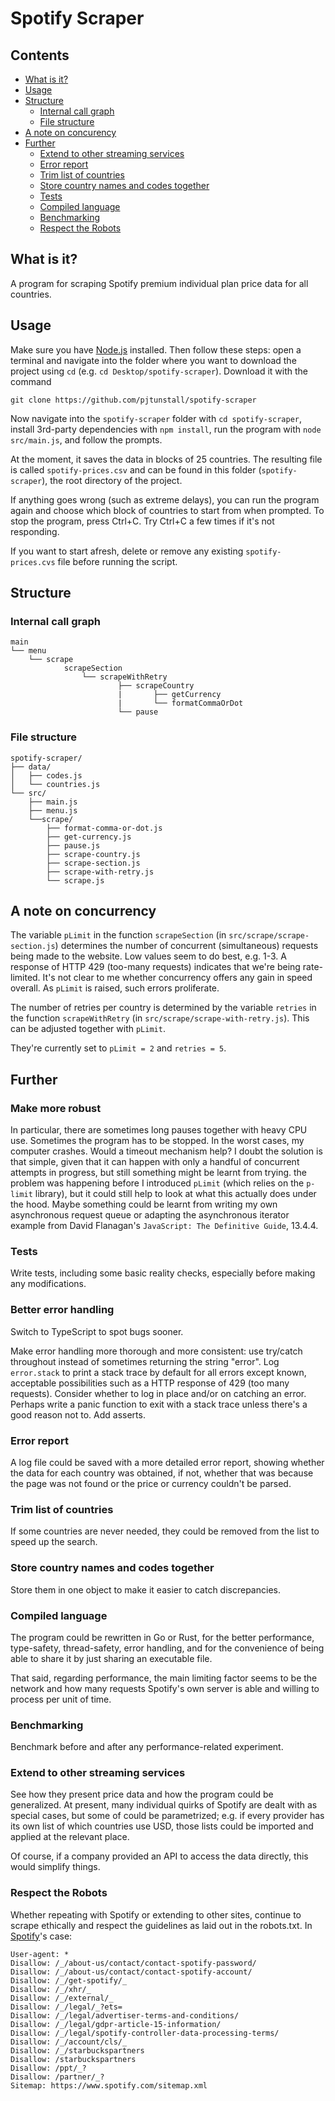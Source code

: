 # Spotify Scraper

## Contents

- [What is it?](#what-is-it?)
- [Usage](#usage)
- [Structure](#structure)
  - [Internal call graph](#internal-call-graph)
  - [File structure](#file-structure)
- [A note on concurency](#a-note-on-concurrency)
- [Further](#further)
  - [Extend to other streaming services](#extend-to-other-streaming-services)
  - [Error report](#error-report)
  - [Trim list of countries](#trim-list-of-countries)
  - [Store country names and codes together](#store-country-names-and-codes-together)
  - [Tests](#tests)
  - [Compiled language](#compiled-language)
  - [Benchmarking](#benchmarking)
  - [Respect the Robots](#respect-the-robots)

## What is it?

A program for scraping Spotify premium individual plan price data for all countries.

## Usage

Make sure you have [Node.js](https://nodejs.org/en/download) installed. Then follow these steps: open a terminal and navigate into the folder where you want to download the project using `cd` (e.g. `cd Desktop/spotify-scraper`). Download it with the command

```
git clone https://github.com/pjtunstall/spotify-scraper
```

Now navigate into the `spotify-scraper` folder with `cd spotify-scraper`, install 3rd-party dependencies with `npm install`, run the program with `node src/main.js`, and follow the prompts.

At the moment, it saves the data in blocks of 25 countries. The resulting file is called `spotify-prices.csv` and can be found in this folder (`spotify-scraper`), the root directory of the project.

If anything goes wrong (such as extreme delays), you can run the program again and choose which block of countries to start from when prompted. To stop the program, press Ctrl+C. Try Ctrl+C a few times if it's not responding.

If you want to start afresh, delete or remove any existing `spotify-prices.cvs` file before running the script.

## Structure

### Internal call graph

```
main
└── menu
    └── scrape
            scrapeSection
                └── scrapeWithRetry
                        ├── scrapeCountry
                        |       ├── getCurrency
                        |       └── formatCommaOrDot
                        └── pause
```

### File structure

```
spotify-scraper/
├── data/
│   ├── codes.js
│   └── countries.js
└── src/
    ├── main.js
    ├── menu.js
    └──scrape/
        ├── format-comma-or-dot.js
        ├── get-currency.js
        ├── pause.js
        ├── scrape-country.js
        ├── scrape-section.js
        ├── scrape-with-retry.js
        └── scrape.js
```

## A note on concurrency

The variable `pLimit` in the function `scrapeSection` (in `src/scrape/scrape-section.js`) determines the number of concurrent (simultaneous) requests being made to the website. Low values seem to do best, e.g. 1-3. A response of HTTP 429 (too-many requests) indicates that we're being rate-limited. It's not clear to me whether concurrency offers any gain in speed overall. As `pLimit` is raised, such errors proliferate.

The number of retries per country is determined by the variable `retries` in the function `scrapeWithRetry` (in `src/scrape/scrape-with-retry.js`). This can be adjusted together with `pLimit`.

They're currently set to `pLimit = 2` and `retries = 5`.

## Further

### Make more robust

In particular, there are sometimes long pauses together with heavy CPU use. Sometimes the program has to be stopped. In the worst cases, my computer crashes. Would a timeout mechanism help? I doubt the solution is that simple, given that it can happen with only a handful of concurrent attempts in progress, but still something might be learnt from trying. the problem was happening before I introduced `pLimit` (which relies on the `p-limit` library), but it could still help to look at what this actually does under the hood. Maybe something could be learnt from writing my own asynchronous request queue or adapting the asynchronous iterator example from David Flanagan's `JavaScript: The Definitive Guide`, 13.4.4.

### Tests

Write tests, including some basic reality checks, especially before making any modifications.

### Better error handling

Switch to TypeScript to spot bugs sooner.

Make error handling more thorough and more consistent: use try/catch throughout instead of sometimes returning the string "error". Log `error.stack` to print a stack trace by default for all errors except known, acceptable possibilities such as a HTTP response of 429 (too many requests). Consider whether to log in place and/or on catching an error. Perhaps write a panic function to exit with a stack trace unless there's a good reason not to. Add asserts.

### Error report

A log file could be saved with a more detailed error report, showing whether the data for each country was obtained, if not, whether that was because the page was not found or the price or currency couldn't be parsed.

### Trim list of countries

If some countries are never needed, they could be removed from the list to speed up the search.

### Store country names and codes together

Store them in one object to make it easier to catch discrepancies.

### Compiled language

The program could be rewritten in Go or Rust, for the better performance, type-safety, thread-safety, error handling, and for the convenience of being able to share it by just sharing an executable file.

That said, regarding performance, the main limiting factor seems to be the network and how many requests Spotify's own server is able and willing to process per unit of time.

### Benchmarking

Benchmark before and after any performance-related experiment.

### Extend to other streaming services

See how they present price data and how the program could be generalized. At present, many individual quirks of Spotify are dealt with as special cases, but some of could be parametrized; e.g. if every provider has its own list of which countries use USD, those lists could be imported and applied at the relevant place.

Of course, if a company provided an API to access the data directly, this would simplify things.

### Respect the Robots

Whether repeating with Spotify or extending to other sites, continue to scrape ethically and respect the guidelines as laid out in the robots.txt. In [Spotify](https://www.spotify.com/robots.txt)'s case:

```
User-agent: *
Disallow: /_/about-us/contact/contact-spotify-password/
Disallow: /_/about-us/contact/contact-spotify-account/
Disallow: /_/get-spotify/_
Disallow: /_/xhr/_
Disallow: /_/external/_
Disallow: /_/legal/_?ets=
Disallow: /_/legal/advertiser-terms-and-conditions/
Disallow: /_/legal/gdpr-article-15-information/
Disallow: /_/legal/spotify-controller-data-processing-terms/
Disallow: /_/account/cls/_
Disallow: /_/starbuckspartners
Disallow: /starbuckspartners
Disallow: /ppt/_?
Disallow: /partner/_?
Sitemap: https://www.spotify.com/sitemap.xml
```
